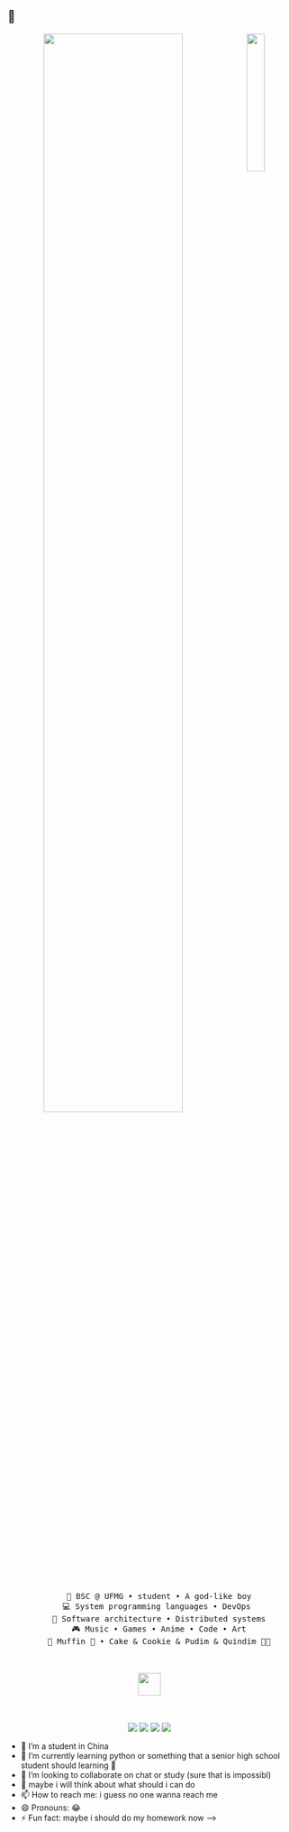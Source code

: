 ## 👋


  <div align="center">
<img src="https://i.ibb.co/t2tQFj3/279670412-5e0ce0fb-c544-4f8c-a307-5849165746d0.jpg" width="25%" align="right" />
<img src="https://readme-typing-svg.demolab.com?font=Inconsolata&weight=500&size=50&duration=4000&pause=300&color=A7A459&center=true&vCenter=true&multiline=true&repeat=false&random=false&width=1300&height=140&lines=Hello+hello;I'm+xiluor%2C+a+tech+goblin+and+magical+boy+wannabe+%E2%9C%A9" width="70%" />
<br><br>
<pre>
    💼 BSC @ UFMG • student • A god-like boy
    💻 System programming languages • DevOps 
    📖 Software architecture • Distributed systems
    🎮 Music • Games • Anime • Code • Art
    🐾 Muffin 🐰 • Cake & Cookie & Pudim & Quindim 🐤🐥
</pre>
<br><br>
<img src="https://raw.githubusercontent.com/innng/innng/master/assets/kyubey.gif" height="40" />
<br><br><br>
    
[![](https://img.shields.io/badge/twitter-0a66c2)](https://x.com/isxiluor)
[![](https://img.shields.io/badge/facebook-6364ff)](https://m.facebook.com/xiluo0808/)
[![](https://img.shields.io/badge/telegram-ff66ab)](https://t.me/+aTnpjihCVlw1MmUx)
[![](https://img.shields.io/badge/instagram-69899c)](https://www.instagram.com/xiluo0808/)
</div>  


- 🔭 I’m a student in China 
- 🌱 I’m currently learning python or something that a senior high school student should learning 🤔
- 👯 I’m looking to collaborate on chat or study (sure that is impossibl)
- 🤔 maybe i will think about what should i can do  
- 📫 How to reach me: i guess no one wanna reach me 
- 😄 Pronouns: 😂 
- ⚡ Fun fact: maybe i should do my homework now 
-->